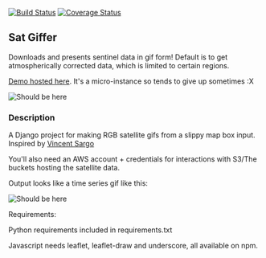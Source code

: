 [![Build Status](https://travis-ci.org/JamesOConnor/sat_giffer.svg?branch=master)](https://travis-ci.org/JamesOConnor/sat_giffer)
[![Coverage Status](https://coveralls.io/repos/github/JamesOConnor/sat_giffer/badge.svg?branch=master)](https://coveralls.io/github/JamesOConnor/sat_giffer?branch=master)
## Sat Giffer ##

Downloads and presents sentinel data in gif form! Default is to get atmospherically corrected data, which is limited to certain regions.

[Demo hosted here](http://ec2-35-159-51-103.eu-central-1.compute.amazonaws.com/). It's a micro-instance so tends to give up sometimes :X

![Should be here](https://s3.eu-central-1.amazonaws.com/sat-giffer/demo-gif.gif)

### Description ###
A Django project for making RGB satellite gifs from a slippy map box input. Inspired by [Vincent Sargo](https://twitter.com/_VincentS_)

You'll also need an AWS account + credentials for interactions with S3/The buckets hosting the satellite data.

Output looks like a time series gif like this:

![Should be here](https://s3.eu-central-1.amazonaws.com/sat-giffer/demo2.gif)

Requirements:

Python requirements included in requirements.txt

Javascript needs leaflet, leaflet-draw and underscore, all available on npm.